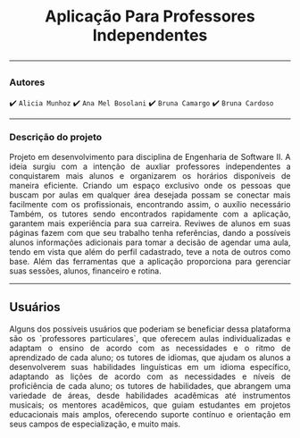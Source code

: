 <h1 align="center"> Aplicação Para Professores Independentes
<hr>

 ### Autores 
 
:heavy_check_mark: `Alicia Munhoz`
:heavy_check_mark: `Ana Mel Bosolani`
:heavy_check_mark: `Bruna Camargo`
:heavy_check_mark: `Bruna Cardoso`

<hr>

### Descrição do projeto
<p align="justify">
 Projeto em desenvolvimento para disciplina de Engenharia de Software II. A ideia surgiu com a intenção de auxliar professores independentes a conquistarem mais alunos e organizarem os horários disponíveis de maneira eficiente. Criando um espaço exclusivo onde os pessoas que buscam por aulas em qualquer área desejada possam se conectar mais facilmente com os profissionais, encontrando assim, o auxílio necessário Também, os tutores sendo encontrados rapidamente com a aplicação, garantem mais experiência para sua carreira. Reviwes de alunos em suas páginas fazem com que seu trabalho tenha referências, dando a possíveis alunos informações adicionais para tomar a decisão de agendar uma aula, tendo em vista que além do perfil cadastrado, teve a nota de outros como base. Além das ferramentas que a aplicação proporciona para gerenciar suas sessões, alunos, financeiro e rotina. 
</p>

<hr>

## Usuários
<p align="justify">
Alguns dos possíveis usuários que poderiam se beneficiar dessa plataforma são os `professores particulares`, que oferecem aulas individualizadas e adaptam o ensino de acordo com as necessidades e o ritmo de aprendizado de cada aluno; os tutores de idiomas, que ajudam os alunos a desenvolverem suas habilidades linguísticas em um idioma específico, adaptando as lições de acordo com as necessidades e níveis de proficiência de cada aluno; os tutores de habilidades, que abrangem uma variedade de áreas, desde habilidades acadêmicas até instrumentos musicais; os mentores acadêmicos, que guiam estudantes em projetos educacionais mais amplos, oferecendo suporte contínuo e orientação em seus campos de especialização, e muito mais.
</p>
